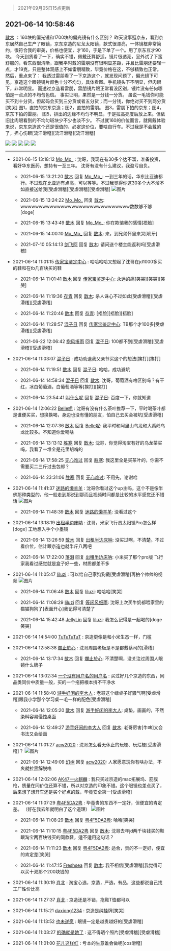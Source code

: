 > 2021年09月05日15点更新
<link rel="stylesheet" href="https://cdn.jsdelivr.net/gh/taotie6/sampleJSON@main/css/photo_show.css">


 ## 2021-06-14 10:58:46 

 [㪚木](https://www.coolapk.com/feed/27722316?shareKey=NTZmODUxYTRiNzZhNjEzMTc4MGI~) ：160块的偏光镜和1700块的偏光镜有什么区别？
昨天没事逛京东，看到京东居然自己生产了眼镜，京东京造的尼龙太阳镜，款式很漂亮，一体镜框非常简约，很符合我的审美，价格也便宜，才160，于是下单了一个。用了京东豆才90块。
今天到货看了一下，确实不错，佩戴还算舒适，镜片很透亮<!--break-->，室外试了下蛮舒服的，看东西很清晰，跟我平时戴的雷朋没有很明显差距，并且比雷朋还要轻一点，才19克，只是整体观感上不如雷朋精致，毕竟价格在这，不够精致也正常。
然后，重点来了：
我透过雷朋看了一下京造这个，就发现问题了，偏光镜下可见，京造这个眼镜镜片颜色十分不均匀，具体看图。手机镜头下不明显，但肉眼下，非常明显。
而透过京造看雷朋，雷朋镜片跟正常看没区别，镜片没有任何哪怕是一点点的不均匀色斑。
事实证明，果然是一分钱一分货。
虽说一毛钱你可能买不到十分货，但起码会买到三分货或者五分货；而一分钱，你绝对买不到两分货[笑哭]
图1，直拍的京东京造；图2，直拍的雷朋。
图3，雷朋下拍的京东；图4，京东下拍的雷朋。
图5，排出的边缘不均匀不明显，于是拉高亮度后放上来。但依旧比肉眼看到的不均匀斑块少不少也淡不少。
不过就160的价位而言，就佩戴体验来说，京东京造这个还是很值的，必定这价位，要啥自行车。不过我是不会戴的了，担心伤眼[流汗滑稽][流汗滑稽][流汗滑稽] 

<div class="album">
<img class="img-item" src="https://image.coolapk.com/feed/2021/0614/10/1081091_7bd2d989_9521_9943@1034x1263.jpeg" />
<img class="img-item" src="https://image.coolapk.com/feed/2021/0614/10/1081091_7913f2e4_9521_9945@1014x1315.jpeg" />
<img class="img-item" src="https://image.coolapk.com/feed/2021/0614/10/1081091_cad9bedb_9521_9947@1014x1191.jpeg" />
<img class="img-item" src="https://image.coolapk.com/feed/2021/0614/10/1081091_8f748773_9521_9949@1028x1203.jpeg" />
<img class="img-item" src="https://image.coolapk.com/feed/2021/0614/10/1081091_abc3de20_9521_9951@2494x3325.jpeg" />
</div>

 ------- 

- 2021-06-15 13:18:12 [Mo_Mo_](uid=432865) : 沈哥，我现在有30多个达不溜，准备投资，看好华东医药，想持有一至三年。
沈哥有没有什么建议，我盈亏自负。 

    - 2021-06-15 13:21:20 [㪚木](uid=1081091) 回复 [Mo_Mo_](uid=432865): 一到三年的话，华东比亚迪都行。不过现在比亚迪有点高，可以等等。不过我觉得你这30多个大不溜不如直接送给我[受虐滑稽][受虐滑稽][受虐滑稽] ![图片](https://image.coolapk.com/feed/2019/0515/09/1081091_3748_1897@180x122.gif)

    - 2021-06-15 13:24:22 [Mo_Mo_](uid=432865) 回复 [㪚木](uid=1081091): wwwwwwwwwwwwwwwwwwwwwwwwwwwwww数数够不够[doge] 

    - 2021-06-15 13:43:49 [㪚木](uid=1081091) 回复 [Mo_Mo_](uid=432865): 你在欺骗我的感情[捂脸] 

    - 2021-06-15 14:00:10 [Mo_Mo_](uid=432865) 回复 [㪚木](uid=1081091): 来，到兄弟怀里来哭[呲牙] 

    - 2021-07-10 05:14:13 [剑飞阿](uid=1634915) 回复 [㪚木](uid=1081091): 请问送个楼主能返利吗[受虐滑稽] 

- 2021-06-14 11:01:15 [传家宝鉴定中心](uid=1537223) : 哈哈哈哈又想起了沈哥在jd1000多买的鞋和在tb几百块买的鞋 

    - 2021-06-14 11:01:41 [㪚木](uid=1081091) 回复 [传家宝鉴定中心](uid=1537223): 永远的痛[笑哭][笑哭][笑哭] 

    - 2021-06-14 11:19:36 [存青](uid=1006954) 回复 [㪚木](uid=1081091): 杀人诛心不过如此[受虐滑稽][受虐滑稽][受虐滑稽] 

    - 2021-06-14 11:20:46 [㪚木](uid=1081091) 回复 [存青](uid=1006954): [捂脸][捂脸][捂脸] 

    - 2021-06-14 11:28:57 [混子日](uid=1878276) 回复 [传家宝鉴定中心](uid=1537223): TB那个才100多[受虐滑稽][受虐滑稽] 

    - 2021-06-22 12:06:42 [抱风揍雨](uid=457834) 回复 [混子日](uid=1878276): 100都不到[受虐滑稽][受虐滑稽][受虐滑稽] 

- 2021-06-14 11:03:07 [混子日](uid=1878276) : 成功劝退我父亲节买这个的想法[挨打][挨打] 

    - 2021-06-14 11:19:51 [㪚木](uid=1081091) 回复 [混子日](uid=1878276): 哈哈，成功避坑 

    - 2021-06-14 14:58:34 [混子日](uid=1878276) 回复 [㪚木](uid=1081091): 沈哥，葡萄酒有啥区别吗？有干红，冰白葡萄酒，白葡萄酒等等[挨打][挨打] 

    - 2021-06-14 23:54:41 [叫什么呢](uid=860840) 回复 [混子日](uid=1878276): 百度一下，你就知道 

- 2021-06-14 12:06:22 [Belle呢](uid=2085738) : 沈哥有没有什么茶叶推荐一下，平时喝茶叶都是谁便买买，想换换喝，身边也没有懂的朋友，怕自己去买会被坑[受虐滑稽] 

    - 2021-06-14 12:07:36 [㪚木](uid=1081091) 回复 [Belle呢](uid=2085738): 我平时和阿里山乌龙和大禹岭乌龙比较多。不知道你爱喝啥 

    - 2021-06-14 13:13:12 [胜寒](uid=621479) 回复 [㪚木](uid=1081091): 沈哥，你觉得淘宝有好的乌龙茶买吗，我看了一堆全是花里胡哨的 

    - 2021-06-14 17:58:25 [无心难过](uid=3681127) 回复 [胜寒](uid=621479): 我这里全是买茶叶的，你需不需要买二三斤过去包邮？ 

    - 2021-06-14 23:31:06 [胜寒](uid=621479) 回复 [无心难过](uid=3681127): 不用先，谢谢哈 

- 2021-06-14 11:41:37 [迷路的懒羊羊](uid=2943376) : 沈哥你看过这个up主吗，这个不是像半佛那种类型的，他一般走到那说到那而且视频时间都是比较的水平感觉还不错话 ![图片](https://image.coolapk.com/feed/2021/0614/11/2943376_e8ae174f_2095_327@1240x6678.jpeg)

    - 2021-06-14 11:48:39 [㪚木](uid=1081091) 回复 [迷路的懒羊羊](uid=2943376): 没看过这个 

- 2021-06-14 13:18:19 [出租半边床呐](uid=3768992) : 沈哥，米家飞行员太阳镜Pro怎么样[doge]
工地想入手个小墨镜 

    - 2021-06-14 13:26:59 [㪚木](uid=1081091) 回复 [出租半边床呐](uid=3768992): 没买过啊，不清楚。不过看价位，估计跟京造也就半斤八两吧 

    - 2021-06-14 17:22:00 [落泪](uid=853402) 回复 [出租半边床呐](uid=3768992): 小米买了那个pro版 飞行家我看过感觉就是盒子好一些，材质都差不多 

- 2021-06-14 11:05:47 [liluzi](uid=3499639) : 可以给自己家狗狗戴[受虐滑稽]再拍个帅帅的视频 ![图片](https://image.coolapk.com/feed/2021/0614/11/3499639_f491d9df_9931_2856@1080x2160.png)

    - 2021-06-14 11:06:48 [㪚木](uid=1081091) 回复 [liluzi](uid=3499639): 哈哈哈[笑哭] 

    - 2021-06-14 11:08:29 [liluzi](uid=3499639) 回复 [等闲风细雨](uid=2399554): 沈哥上次买牛奶都喂家里的猫猫狗狗了[表面开心]我记得可清楚了 

    - 2021-06-14 15:42:48 [JellyLin](uid=1372534) 回复 [liluzi](uid=3499639): 我怎么记得是一起喝的[doge笑哭] 

- 2021-06-14 14:54:00 [TuTuTuTuT](uid=1433312) : 京造更像是和小米生态一样，门槛 

- 2021-06-14 12:58:38 [爛止於心](uid=1059710) : 沈哥周围老板是不是都戴蔡司的[滑稽] 

    - 2021-06-14 13:17:34 [㪚木](uid=1081091) 回复 [爛止於心](uid=1059710): 不清楚啊，没关注过周围人眼镜什么牌子 

- 2021-06-14 13:02:34 [一个没有用户名的用户名](uid=1314924) : 买过好几个京造的东西，同品类同价中质量一般，买的一个拖把根本挤不干净水 

- 2021-06-14 11:58:40 [游手好闲的李大人](uid=1704844) : 老哥这个绿桌子好骚气啊[受虐滑稽]跟我小学那个学习桌一毛一样的配色[受虐滑稽] 

    - 2021-06-14 12:05:20 [㪚木](uid=1081091) 回复 [游手好闲的李大人](uid=1704844): 桌垫，画画的，不然染料容易侵蚀桌面 

    - 2021-06-14 12:49:27 [游手好闲的李大人](uid=1704844) 回复 [㪚木](uid=1081091): 老哥厉害[牛啤]又会书法又会绘画 

- 2021-06-14 11:01:27 [acw2020](uid=6251124) : 沈哥怎么看无休止的玩梗、玩烂梗[受虐滑稽]？ ![图片](https://image.coolapk.com/feed/2021/0614/11/6251124_882074a0_9686_7139@1440x3168.jpeg)

    - 2021-06-14 12:49:09 [幻树](uid=1161182) 回复 [acw2020](uid=6251124): 人家愿意玩你有啥办法，不爽就拉黑解脱咯 

- 2021-06-14 12:02:06 [AK47一火麒麟](uid=722342) : 我只买过京造的mac拓展坞、筋膜枪，质量在同价位还算不错，所以对京造的印象不错。这个眼镜也差点买了，后来想了想开车还是买个好点的戴，毕竟安全第一[受虐滑稽] 

- 2021-06-14 11:07:29 [粤4F5DA2粤](uid=983185) : 毕竟贵的东西不一定好，但便宜的肯定差。
（好在我去年就明白了这个道理） ![图片](https://image.coolapk.com/feed/2021/0614/11/983185_c1c77d2e_0048_575@1040x397.jpeg)

    - 2021-06-14 11:08:29 [㪚木](uid=1081091) 回复 [粤4F5DA2粤](uid=983185): 哈哈[笑哭] 

    - 2021-06-14 11:10:15 [粤4F5DA2粤](uid=983185) 回复 [㪚木](uid=1081091): 沈哥去年jd两千块钱买的鞋跟淘宝两百块钱买的同款鞋，适不适用这句话？ 

    - 2021-06-14 11:11:23 [㪚木](uid=1081091) 回复 [粤4F5DA2粤](uid=983185): 适合，贵的不一定好，便宜的肯定差[笑哭] 

    - 2021-06-14 11:47:15 [Freshsea](uid=1997345) 回复 [㪚木](uid=1081091): 我不相信[受虐滑稽]我觉得可以买十双那个200块钱的 

- 2021-06-14 11:30:19 [肖北](uid=1156293) : 淘宝心选，京造，严选，有品，这些都说自己找工厂性价比高 

- 2021-06-14 11:27:37 [肖北](uid=1156293) : 京造还是不错，拖鞋T恤都可以 

- 2021-06-14 11:15:21 [daxiong1234](uid=293333) : 京造是纯挂牌[笑哭] 

- 2021-06-14 11:13:52 [也未遂愿](uid=3056500) : 眼镜一定是越贵越好的[受虐滑稽] 

- 2021-06-14 11:03:27 [的确就是她了](uid=1548666) : 这不得晒个照片[受虐滑稽][受虐滑稽] 

- 2021-06-14 11:01:00 [花儿这样红](uid=3618501) : 亏本的生意谁会做呢[cos滑稽] 

